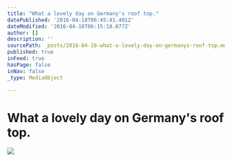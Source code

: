 ```yaml
---
title: "What a lovely day on Germany's roof top."
datePublished: '2016-04-18T06:45:41.401Z'
dateModified: '2016-04-18T06:15:18.077Z'
author: []
description: ''
sourcePath: _posts/2016-04-18-what-a-lovely-day-on-germanys-roof-top.md
published: true
inFeed: true
hasPage: false
inNav: false
_type: MediaObject

---
```

# What a lovely day on Germany's roof top.
![](https://the-grid-user-content.s3-us-west-2.amazonaws.com/2073c64f-25bf-4e24-b3ff-70a2d3b035ea.jpg)
